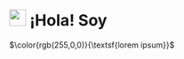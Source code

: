 <h1><img src="https://media.giphy.com/media/hvRJCLFzcasrR4ia7z/giphy.gif" width="30px"/> ¡Hola! Soy</h1>
$\color{rgb(255,0,0)}{\textsf{lorem ipsum}}$
